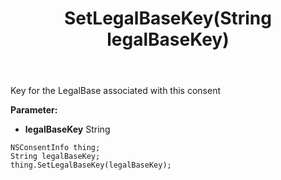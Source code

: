﻿---
uid: crmscript_ref_NSConsentInfo_SetLegalBaseKey
title: SetLegalBaseKey(String legalBaseKey)
intellisense: NSConsentInfo.SetLegalBaseKey
keywords: NSConsentInfo, GetLegalBaseKey
so.topic: reference
---

Key for the LegalBase associated with this consent

**Parameter:** 
 - **legalBaseKey** String

```crmscript
NSConsentInfo thing;
String legalBaseKey;
thing.SetLegalBaseKey(legalBaseKey);
```


